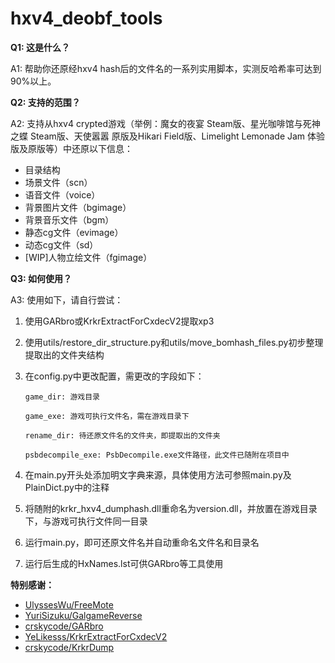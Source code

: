 # hxv4_deobf_tools

**Q1: 这是什么？**

A1: 帮助你还原经hxv4 hash后的文件名的一系列实用脚本，实测反哈希率可达到90%以上。

**Q2: 支持的范围？**

A2: 支持从hxv4 crypted游戏（举例：魔女的夜宴 Steam版、星光咖啡馆与死神之蝶 Steam版、天使嚣嚣 原版及Hikari Field版、Limelight Lemonade Jam 体验版及原版等）中还原以下信息：

- 目录结构
- 场景文件（scn）
- 语音文件（voice）
- 背景图片文件（bgimage）
- 背景音乐文件（bgm）
- 静态cg文件（evimage）
- 动态cg文件（sd）
- [WIP]人物立绘文件（fgimage）

**Q3: 如何使用？**

A3: 使用如下，请自行尝试：

1. 使用GARbro或KrkrExtractForCxdecV2提取xp3

2. 使用utils/restore_dir_structure.py和utils/move_bomhash_files.py初步整理提取出的文件夹结构

3. 在config.py中更改配置，需更改的字段如下：

   `game_dir: 游戏目录`

   `game_exe: 游戏可执行文件名，需在游戏目录下`

   `rename_dir: 待还原文件名的文件夹，即提取出的文件夹`

   `psbdecompile_exe: PsbDecompile.exe文件路径，此文件已随附在项目中`

4. 在main.py开头处添加明文字典来源，具体使用方法可参照main.py及PlainDict.py中的注释

5. 将随附的krkr_hxv4_dumphash.dll重命名为version.dll，并放置在游戏目录下，与游戏可执行文件同一目录

6. 运行main.py，即可还原文件名并自动重命名文件名和目录名

7. 运行后生成的HxNames.lst可供GARbro等工具使用

**特别感谢：**

- [UlyssesWu/FreeMote](https://github.com/UlyssesWu/FreeMote)
- [YuriSizuku/GalgameReverse](https://github.com/YuriSizuku/GalgameReverse)
- [crskycode/GARbro](https://github.com/crskycode/GARbro)
- [YeLikesss/KrkrExtractForCxdecV2](https://github.com/YeLikesss/KrkrExtractForCxdecV2)
- [crskycode/KrkrDump](https://github.com/crskycode/KrkrDump)